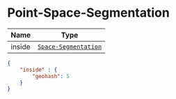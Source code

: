 # Point-Space-Segmentation

Name        |Type      
------------|----------
inside | [`Space-Segmentation`](/api/reference/data-modelsata-models/d-segmentation/space.md) | Indicates that a Segmentation has to be performed with respect to the [*inside* Selection Condition] on the *Space* Dimension.

```json
{
    "inside" : {
        "geohash": 5
    }
}
```

